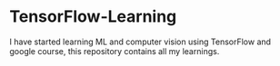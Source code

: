 # TensorFlow-Learning
I have started learning ML and computer vision using TensorFlow and google course,
this repository contains all my learnings.

